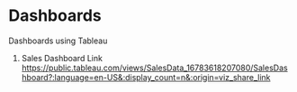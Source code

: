 # Dashboards
Dashboards using Tableau

1) Sales Dashboard Link
   https://public.tableau.com/views/SalesData_16783618207080/SalesDashboard?:language=en-US&:display_count=n&:origin=viz_share_link
